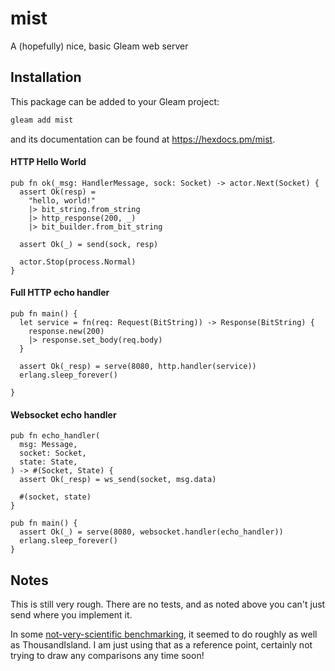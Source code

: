 # mist

A (hopefully) nice, basic Gleam web server

## Installation

This package can be added to your Gleam project:

```sh
gleam add mist
```

and its documentation can be found at <https://hexdocs.pm/mist>.

#### HTTP Hello World
```gleam
pub fn ok(_msg: HandlerMessage, sock: Socket) -> actor.Next(Socket) {
  assert Ok(resp) =
    "hello, world!"
    |> bit_string.from_string
    |> http_response(200, _)
    |> bit_builder.from_bit_string

  assert Ok(_) = send(sock, resp)

  actor.Stop(process.Normal)
}
```

#### Full HTTP echo handler
```gleam
pub fn main() {
  let service = fn(req: Request(BitString)) -> Response(BitString) {
    response.new(200)
    |> response.set_body(req.body)
  }

  assert Ok(_resp) = serve(8080, http.handler(service))
  erlang.sleep_forever()

}
```

#### Websocket echo handler
```gleam
pub fn echo_handler(
  msg: Message,
  socket: Socket,
  state: State,
) -> #(Socket, State) {
  assert Ok(_resp) = ws_send(socket, msg.data)

  #(socket, state)
}

pub fn main() {
  assert Ok(_) = serve(8080, websocket.handler(echo_handler))
  erlang.sleep_forever()
}
```

## Notes

This is still very rough.  There are no tests, and as noted above you can't just
send where you implement it.

In some [not-very-scientific benchmarking](https://gist.github.com/rawhat/11ab57ef8dde4170304adc01c8c05a99), it seemed to do roughly as well as
ThousandIsland.  I am just using that as a reference point, certainly not trying
to draw any comparisons any time soon!
